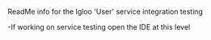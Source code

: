 ReadMe info for the Igloo 'User' service integration testing

-If working on service testing open the IDE at this level
